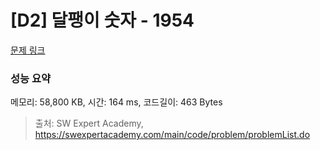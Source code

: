 # [D2] 달팽이 숫자 - 1954 

[문제 링크](https://swexpertacademy.com/main/code/problem/problemDetail.do?contestProbId=AV5PobmqAPoDFAUq) 

### 성능 요약

메모리: 58,800 KB, 시간: 164 ms, 코드길이: 463 Bytes



> 출처: SW Expert Academy, https://swexpertacademy.com/main/code/problem/problemList.do